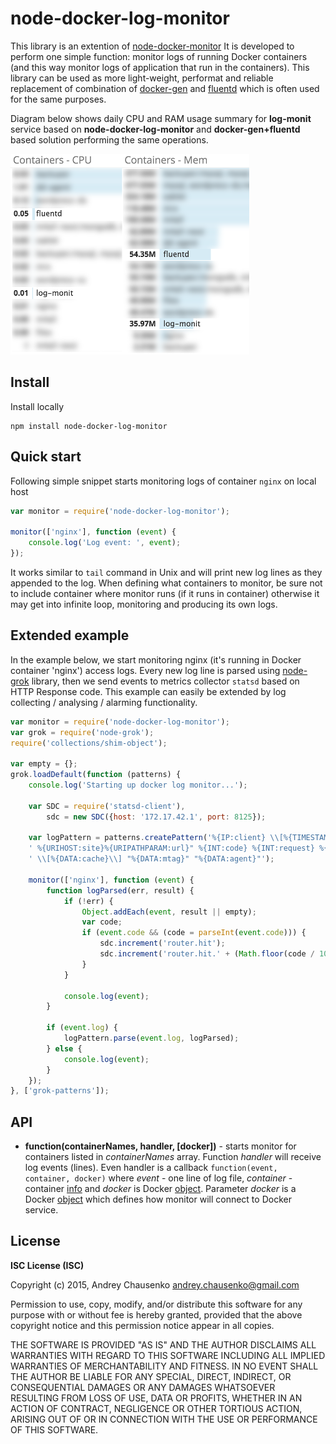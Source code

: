 # node-docker-log-monitor

This library is an extention of [node-docker-monitor](https://github.com/Beh01der/node-docker-monitor) It is developed to perform one simple function: monitor logs of running Docker containers (and this way monitor logs of application that run in the containers). This library can be used as more light-weight, performat and reliable replacement of combination of [docker-gen](https://github.com/jwilder/docker-gen) and [fluentd](http://www.fluentd.org/) which is often used for the same purposes.

Diagram below shows daily CPU and RAM usage summary for **log-monit** service based on **node-docker-log-monitor** and **docker-gen+fluentd** based solution performing the same operations.

![daily CPU and RAM usage summary](https://raw.githubusercontent.com/Beh01der/node-docker-log-monitor/master/doc/node-vs-fluentd.png)

## Install
Install locally
```
npm install node-docker-log-monitor
```

## Quick start
Following simple snippet starts monitoring logs of container `nginx` on local host
```javascript
var monitor = require('node-docker-log-monitor');

monitor(['nginx'], function (event) {
    console.log('Log event: ', event);
});
```
It works similar to `tail` command in Unix and will print new log lines as they appended to the log. When defining what containers to monitor, be sure not to include container where monitor runs (if it runs in container) otherwise it may get into infinite loop, monitoring and producing its own logs.

## Extended example
In the example below, we start monitoring nginx (it's running in Docker container 'nginx') access logs. Every new log line is parsed using [node-grok](https://github.com/Beh01der/node-grok) library, then we send events to metrics collector `statsd` based on HTTP Response code. This example can easily be extended by log collecting / analysing / alarming functionality.
```javascript
var monitor = require('node-docker-log-monitor');
var grok = require('node-grok');
require('collections/shim-object');

var empty = {};
grok.loadDefault(function (patterns) {
    console.log('Starting up docker log monitor...');

    var SDC = require('statsd-client'),
        sdc = new SDC({host: '172.17.42.1', port: 8125});

    var logPattern = patterns.createPattern('%{IP:client} \\[%{TIMESTAMP_ISO8601:timestamp}\\] "%{WORD:method}' +
    ' %{URIHOST:site}%{URIPATHPARAM:url}" %{INT:code} %{INT:request} %{INT:response} - %{NUMBER:took}' +
    ' \\[%{DATA:cache}\\] "%{DATA:mtag}" "%{DATA:agent}"');

    monitor(['nginx'], function (event) {
        function logParsed(err, result) {
            if (!err) {
                Object.addEach(event, result || empty);
                var code;
                if (event.code && (code = parseInt(event.code))) {
                    sdc.increment('router.hit');
                    sdc.increment('router.hit.' + (Math.floor(code / 100) * 100));
                }
            }

            console.log(event);
        }

        if (event.log) {
            logPattern.parse(event.log, logParsed);
        } else {
            console.log(event);
        }
    });
}, ['grok-patterns']);
```

## API
* **function(containerNames, handler, [docker])** - starts monitor for containers listed in *containerNames* array. Function *handler* will receive log events (lines). Even handler is a callback `function(event, container, docker)` where *event* - one line of log file, *container* - container [info](https://github.com/Beh01der/node-docker-monitor) and *docker* is Docker [object](https://github.com/apocas/dockerode). Parameter *docker* is a Docker [object](https://github.com/apocas/dockerode) which defines how monitor will connect to Docker service.

## License 
**ISC License (ISC)**

Copyright (c) 2015, Andrey Chausenko <andrey.chausenko@gmail.com>

Permission to use, copy, modify, and/or distribute this software for any
purpose with or without fee is hereby granted, provided that the above
copyright notice and this permission notice appear in all copies.

THE SOFTWARE IS PROVIDED "AS IS" AND THE AUTHOR DISCLAIMS ALL WARRANTIES
WITH REGARD TO THIS SOFTWARE INCLUDING ALL IMPLIED WARRANTIES OF
MERCHANTABILITY AND FITNESS. IN NO EVENT SHALL THE AUTHOR BE LIABLE FOR
ANY SPECIAL, DIRECT, INDIRECT, OR CONSEQUENTIAL DAMAGES OR ANY DAMAGES
WHATSOEVER RESULTING FROM LOSS OF USE, DATA OR PROFITS, WHETHER IN AN
ACTION OF CONTRACT, NEGLIGENCE OR OTHER TORTIOUS ACTION, ARISING OUT OF
OR IN CONNECTION WITH THE USE OR PERFORMANCE OF THIS SOFTWARE.
